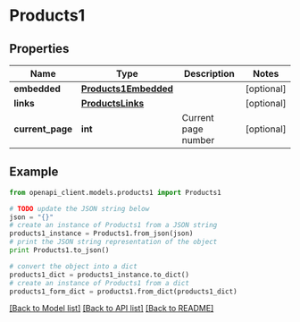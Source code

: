 # Products1


## Properties
Name | Type | Description | Notes
------------ | ------------- | ------------- | -------------
**embedded** | [**Products1Embedded**](Products1Embedded.md) |  | [optional] 
**links** | [**ProductsLinks**](ProductsLinks.md) |  | [optional] 
**current_page** | **int** | Current page number | [optional] 

## Example

```python
from openapi_client.models.products1 import Products1

# TODO update the JSON string below
json = "{}"
# create an instance of Products1 from a JSON string
products1_instance = Products1.from_json(json)
# print the JSON string representation of the object
print Products1.to_json()

# convert the object into a dict
products1_dict = products1_instance.to_dict()
# create an instance of Products1 from a dict
products1_form_dict = products1.from_dict(products1_dict)
```
[[Back to Model list]](../README.md#documentation-for-models) [[Back to API list]](../README.md#documentation-for-api-endpoints) [[Back to README]](../README.md)


